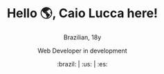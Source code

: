 <div align='center'>
  <h1>Hello 🌎, Caio Lucca here!</h1>
  <p>Brazilian, 18y</p>
  <p>Web Developer in development </p>
  <p> :brazil: | :us: | :es: </p>
</div>

<!--
**Luccazai/Luccazai** is a ✨ _special_ ✨ repository because its `README.md` (this file) appears on your GitHub profile.

Here are some ideas to get you started:

- 🔭 I’m currently working on ...
- 🌱 I’m currently learning ...
- 👯 I’m looking to collaborate on ...
- 🤔 I’m looking for help with ...
- 💬 Ask me about ...
- 📫 How to reach me: ...
- 😄 Pronouns: ...
- ⚡ Fun fact: ...
-->
